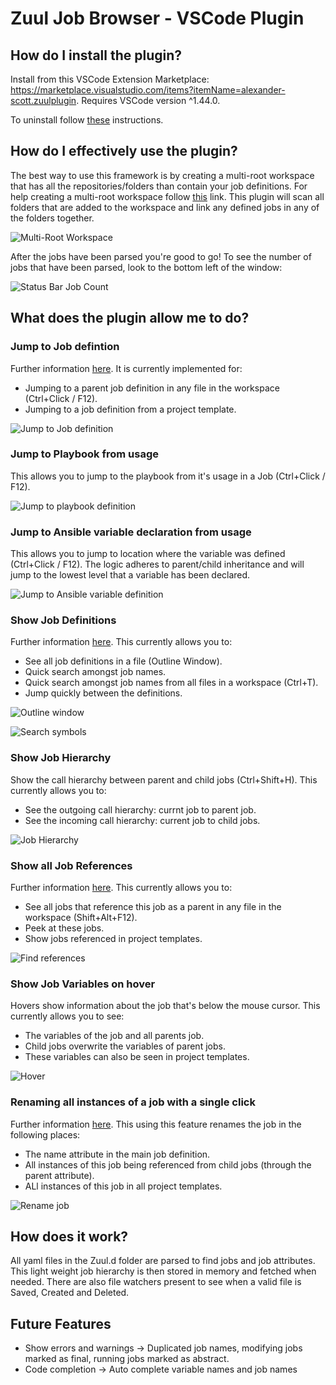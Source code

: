 # Zuul Job Browser - VSCode Plugin

## How do I install the plugin?

Install from this VSCode Extension Marketplace: https://marketplace.visualstudio.com/items?itemName=alexander-scott.zuulplugin. Requires VSCode version ^1.44.0.

To uninstall follow [these](https://code.visualstudio.com/docs/editor/extension-gallery#_uninstall-an-extension) instructions.

## How do I effectively use the plugin?

The best way to use this framework is by creating a multi-root workspace that has all the repositories/folders than contain your job definitions.
For help creating a multi-root workspace follow [this](https://code.visualstudio.com/docs/editor/multi-root-workspaces) link.
This plugin will scan all folders that are added to the workspace and link any defined jobs in any of the folders together.

![Multi-Root Workspace](https://github.com/Alexander-Scott/zuulplugin/blob/master/images/multi-root-workspace.png?raw=true)

After the jobs have been parsed you're good to go! To see the number of jobs that have been parsed, look to the bottom left of the window:

![Status Bar Job Count](https://github.com/Alexander-Scott/zuulplugin/blob/master/images/status_bar.png?raw=true)

## What does the plugin allow me to do?

### Jump to Job defintion

Further information [here](https://code.visualstudio.com/docs/editor/editingevolved#_go-to-definition). It is currently implemented for:

- Jumping to a parent job definition in any file in the workspace (Ctrl+Click / F12).
- Jumping to a job definition from a project template.

![Jump to Job definition](https://github.com/Alexander-Scott/zuulplugin/blob/master/images/jump_to_definition.gif?raw=true)

### Jump to Playbook from usage

This allows you to jump to the playbook from it's usage in a Job (Ctrl+Click / F12).

![Jump to playbook definition](https://github.com/Alexander-Scott/zuulplugin/blob/master/images/jump_to_playbook.gif?raw=true)

### Jump to Ansible variable declaration from usage

This allows you to jump to location where the variable was defined (Ctrl+Click / F12). The logic adheres to parent/child inheritance and
will jump to the lowest level that a variable has been declared.

![Jump to Ansible variable definition](https://github.com/Alexander-Scott/zuulplugin/blob/master/images/jump_to_ansible_var.gif?raw=true)

### Show Job Definitions

Further information [here](https://code.visualstudio.com/docs/editor/editingevolved#_go-to-symbol). This currently allows you to:

- See all job definitions in a file (Outline Window).
- Quick search amongst job names.
- Quick search amongst job names from all files in a workspace (Ctrl+T).
- Jump quickly between the definitions.

![Outline window](https://github.com/Alexander-Scott/zuulplugin/blob/master/images/outline_window.png?raw=true)

![Search symbols](https://github.com/Alexander-Scott/zuulplugin/blob/master/images/search_symbols.gif?raw=true)

### Show Job Hierarchy

Show the call hierarchy between parent and child jobs (Ctrl+Shift+H). This currently allows you to:

- See the outgoing call hierarchy: currnt job to parent job.
- See the incoming call hierarchy: current job to child jobs.

![Job Hierarchy](https://github.com/Alexander-Scott/zuulplugin/blob/master/images/job_hierarchy.png?raw=true)

### Show all Job References

Further information [here](https://code.visualstudio.com/docs/editor/editingevolved#_peek). This currently allows you to:

- See all jobs that reference this job as a parent in any file in the workspace (Shift+Alt+F12).
- Peek at these jobs.
- Show jobs referenced in project templates.

![Find references](https://github.com/Alexander-Scott/zuulplugin/blob/master/images/find_references.gif?raw=true)

### Show Job Variables on hover

Hovers show information about the job that's below the mouse cursor. This currently allows you to see:

- The variables of the job and all parents job.
- Child jobs overwrite the variables of parent jobs.
- These variables can also be seen in project templates.

![Hover](https://github.com/Alexander-Scott/zuulplugin/blob/master/images/hover.gif?raw=true)

### Renaming all instances of a job with a single click

Further information [here](https://code.visualstudio.com/docs/editor/refactoring#_rename-symbol). This using this feature renames the job in the following places:

- The name attribute in the main job definition.
- All instances of this job being referenced from child jobs (through the parent attribute).
- ALl instances of this job in all project templates.

![Rename job](https://github.com/Alexander-Scott/zuulplugin/blob/master/images/rename_job.gif?raw=true)

## How does it work?

All yaml files in the Zuul.d folder are parsed to find jobs and job attributes. This light weight job hierarchy is then stored in memory and fetched when needed.
There are also file watchers present to see when a valid file is Saved, Created and Deleted.

## Future Features

- Show errors and warnings -> Duplicated job names, modifying jobs marked as final, running jobs marked as abstract.
- Code completion -> Auto complete variable names and job names
